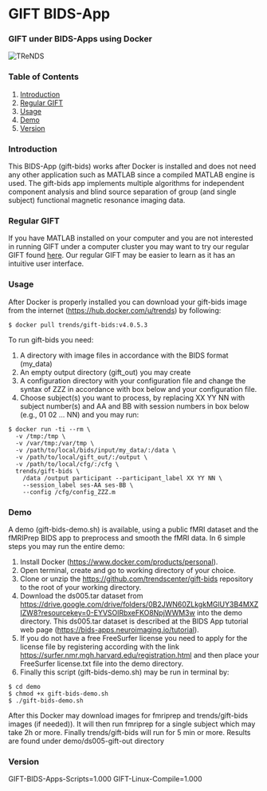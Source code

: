 # GIFT BIDS-App
### GIFT under BIDS-Apps using Docker
![TReNDS](https://trendscenter.org/wp-content/uploads/2019/06/background_eeg_1.jpg)
### Table of Contents
1. [Introduction](#secIntro)
2. [Regular GIFT](#secRegul)
3. [Usage](#secUsage)
4. [Demo](#secDemo)
5. [Version](#secVer)
### Introduction <a name="secIntro"></a>
This BIDS-App (gift-bids) works after Docker is installed and does not need any other application such as MATLAB since a compiled MATLAB engine is used. The gift-bids app implements multiple algorithms for independent component analysis and blind source separation of group (and single subject) functional magnetic resonance imaging data.
### Regular GIFT <a name="secRegul"></a>
If you have MATLAB installed on your computer and you are not interested in running GIFT under a computer cluster you may want to try our regular GIFT found [here](https://github.com/trendscenter/gift). Our regular GIFT may be easier to learn as it has an intuitive user interface.
### Usage <a name="secUsage"></a>
After Docker is properly installed you can download your gift-bids image from the internet (https://hub.docker.com/u/trends) by following:
```
$ docker pull trends/gift-bids:v4.0.5.3
```
To run gift-bids you need: 
1. A directory with image files in accordance with the BIDS format (my_data)
2. An empty output directory (gift_out) you may create
3. A configuration directory with your configuration file and change the syntax of ZZZ in accordance with box below and your configuration file.
4. Choose subject(s) you want to process, by replacing XX YY NN with subject number(s) and AA and BB with session numbers in box below (e.g., 01 02 ... NN) and you may run:
```
$ docker run -ti --rm \
  -v /tmp:/tmp \
  -v /var/tmp:/var/tmp \
  -v /path/to/local/bids/input/my_data/:/data \
  -v /path/to/local/gift_out/:/output \
  -v /path/to/local/cfg/:/cfg \
  trends/gift-bids \
    /data /output participant --participant_label XX YY NN \
    --session_label ses-AA ses-BB \
    --config /cfg/config_ZZZ.m
```
### Demo <a name="secDemo"></a>
A demo (gift-bids-demo.sh) is available, using a public fMRI dataset and the fMRIPrep BIDS app to preprocess and smooth the fMRI data. In 6 simple steps you may run the entire demo:
1. Install Docker (https://www.docker.com/products/personal).
2. Open terminal, create and go to working directory of your choice.
3. Clone or unzip the https://github.com/trendscenter/gift-bids repository to the root of your working directory.
4. Download the ds005.tar dataset from https://drive.google.com/drive/folders/0B2JWN60ZLkgkMGlUY3B4MXZIZW8?resourcekey=0-EYVSOlRbxeFKO8NpjWWM3w into the demo directory. This ds005.tar dataset is described at the BIDS App tutorial web page (https://bids-apps.neuroimaging.io/tutorial).
5. If you do not have a free FreeSurfer license you need to apply for the license file by registering according with the link https://surfer.nmr.mgh.harvard.edu/registration.html and then place your FreeSurfer license.txt file into the demo directory.
6. Finally this script (gift-bids-demo.sh) may be run in terminal by: 
```
$ cd demo
$ chmod +x gift-bids-demo.sh
$ ./gift-bids-demo.sh
```
After this Docker may download images for fmriprep and trends/gift-bids images (if needed)). It will then run fmriprep for a single subject which may take 2h or more. Finally trends/gift-bids will run for 5 min or more. Results are found under demo/ds005-gift-out directory
### Version <a name="secVer"></a>
GIFT-BIDS-Apps-Scripts=1.000
GIFT-Linux-Compile=1.000
